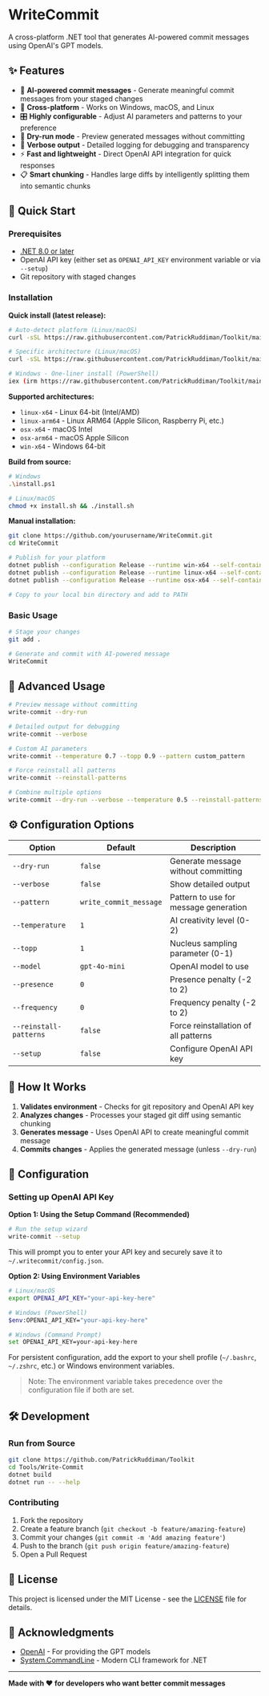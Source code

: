 # WriteCommit

A cross-platform .NET tool that generates AI-powered commit messages using OpenAI's GPT models.

## ✨ Features

- 🤖 **AI-powered commit messages** - Generate meaningful commit messages from your staged changes
- 🔄 **Cross-platform** - Works on Windows, macOS, and Linux
- 🎛️ **Highly configurable** - Adjust AI parameters and patterns to your preference
- 🧪 **Dry-run mode** - Preview generated messages without committing
- 📝 **Verbose output** - Detailed logging for debugging and transparency
- ⚡ **Fast and lightweight** - Direct OpenAI API integration for quick responses
- 📋 **Smart chunking** - Handles large diffs by intelligently splitting them into semantic chunks

## 🚀 Quick Start

### Prerequisites

- [.NET 8.0 or later](https://dotnet.microsoft.com/download)
- OpenAI API key (either set as `OPENAI_API_KEY` environment variable or via `--setup`)
- Git repository with staged changes

### Installation

**Quick install (latest release):**
```bash
# Auto-detect platform (Linux/macOS)
curl -sSL https://raw.githubusercontent.com/PatrickRuddiman/Toolkit/main/Tools/Write-Commit/install-universal.sh | bash

# Specific architecture (Linux/macOS)
curl -sSL https://raw.githubusercontent.com/PatrickRuddiman/Toolkit/main/Tools/Write-Commit/install-universal.sh | bash -s -- --arch linux-arm64

# Windows - One-liner install (PowerShell)
iex (irm https://raw.githubusercontent.com/PatrickRuddiman/Toolkit/main/Tools/Write-Commit/install-web.ps1)
```

**Supported architectures:**
- `linux-x64` - Linux 64-bit (Intel/AMD)
- `linux-arm64` - Linux ARM64 (Apple Silicon, Raspberry Pi, etc.)
- `osx-x64` - macOS Intel
- `osx-arm64` - macOS Apple Silicon
- `win-x64` - Windows 64-bit

**Build from source:**
```bash
# Windows
.\install.ps1

# Linux/macOS  
chmod +x install.sh && ./install.sh
```

**Manual installation:**
```bash
git clone https://github.com/yourusername/WriteCommit.git
cd WriteCommit

# Publish for your platform
dotnet publish --configuration Release --runtime win-x64 --self-contained true --output publish/win-x64  # Windows
dotnet publish --configuration Release --runtime linux-x64 --self-contained true --output publish/linux-x64  # Linux
dotnet publish --configuration Release --runtime osx-x64 --self-contained true --output publish/osx-x64  # macOS

# Copy to your local bin directory and add to PATH
```

### Basic Usage

```bash
# Stage your changes
git add .

# Generate and commit with AI-powered message
WriteCommit
```

## 🎯 Advanced Usage

```bash
# Preview message without committing
write-commit --dry-run

# Detailed output for debugging
write-commit --verbose

# Custom AI parameters
write-commit --temperature 0.7 --topp 0.9 --pattern custom_pattern

# Force reinstall all patterns
write-commit --reinstall-patterns

# Combine multiple options
write-commit --dry-run --verbose --temperature 0.5 --reinstall-patterns
```

## ⚙️ Configuration Options

| Option | Default | Description |
|--------|---------|-------------|
| `--dry-run` | `false` | Generate message without committing |
| `--verbose` | `false` | Show detailed output |
| `--pattern` | `write_commit_message` | Pattern to use for message generation |
| `--temperature` | `1` | AI creativity level (0-2) |
| `--topp` | `1` | Nucleus sampling parameter (0-1) |
| `--model` | `gpt-4o-mini` | OpenAI model to use |
| `--presence` | `0` | Presence penalty (-2 to 2) |
| `--frequency` | `0` | Frequency penalty (-2 to 2) |
| `--reinstall-patterns` | `false` | Force reinstallation of all patterns |
| `--setup` | `false` | Configure OpenAI API key |

## 🔧 How It Works

1. **Validates environment** - Checks for git repository and OpenAI API key
2. **Analyzes changes** - Processes your staged git diff using semantic chunking
3. **Generates message** - Uses OpenAI API to create meaningful commit message
4. **Commits changes** - Applies the generated message (unless `--dry-run`)

## 🔑 Configuration

### Setting up OpenAI API Key

**Option 1: Using the Setup Command (Recommended)**

```bash
# Run the setup wizard
write-commit --setup
```

This will prompt you to enter your API key and securely save it to `~/.writecommit/config.json`.

**Option 2: Using Environment Variables**

```bash
# Linux/macOS
export OPENAI_API_KEY="your-api-key-here"

# Windows (PowerShell)
$env:OPENAI_API_KEY="your-api-key-here"

# Windows (Command Prompt)
set OPENAI_API_KEY=your-api-key-here
```

For persistent configuration, add the export to your shell profile (`~/.bashrc`, `~/.zshrc`, etc.) or Windows environment variables.

> Note: The environment variable takes precedence over the configuration file if both are set.

## 🛠️ Development

### Run from Source
```bash
git clone https://github.com/PatrickRuddiman/Toolkit
cd Tools/Write-Commit
dotnet build
dotnet run -- --help
```

### Contributing
1. Fork the repository
2. Create a feature branch (`git checkout -b feature/amazing-feature`)
3. Commit your changes (`git commit -m 'Add amazing feature'`)
4. Push to the branch (`git push origin feature/amazing-feature`)
5. Open a Pull Request

## 📝 License

This project is licensed under the MIT License - see the [LICENSE](LICENSE) file for details.

## 🙏 Acknowledgments

- [OpenAI](https://openai.com/) - For providing the GPT models
- [System.CommandLine](https://github.com/dotnet/command-line-api) - Modern CLI framework for .NET

---

**Made with ❤️ for developers who want better commit messages**
